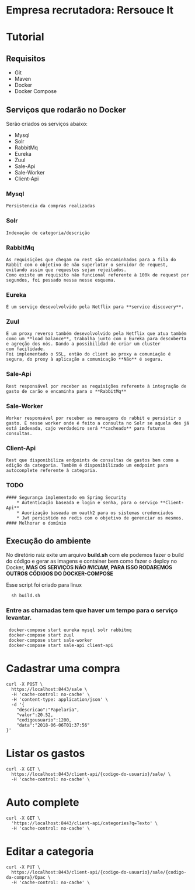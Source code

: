 # Empresa recrutadora: Rersouce It

# Tutorial

## Requisitos

* Git
* Maven
* Docker
* Docker Compose

## Serviços que rodarão no Docker
Serão criados os serviços abaixo:
* Mysql
* Solr
* RabbitMq
* Eureka
* Zuul
* Sale-Api
* Sale-Worker
* Client-Api

### Mysql
    Persistencia da compras realizadas

### Solr
    Indexação de categoria/descrição

### RabbitMq
    As requisições que chegam no rest são encaminhados para a fila do Rabbit com o objetivo de não superlotar o servidor de request, evitando assim que requestes sejam rejeitados.
    Como existe um requisito não funcional referente à 100k de request por segundos, foi pessado nessa nesse esquema.

### Eureka
    É um serviço desevolvolvido pela Netflix para **service discovery**.

### Zuul
    É um proxy reverso também desevolvolvido pela Netflix que atua também como um **load balance**, trabalha junto com o Eureka para descoberta e agreção dos nós. Dando a possibilidad de criar um cluster
    com facilidade.
    Foi implementado o SSL, então do client ao proxy a comuniação é segura, do proxy à aplicação a comunicação **Não** é segura.

### Sale-Api
    Rest responsável por receber as requisições referente à integração de gasto de carão e encaminha para o **RabbitMq**

### Sale-Worker
    Worker responsável por receber as mensagens do rabbit e persistir o gasto. É nesse worker onde é feito a consulta no Solr se aquela des já está indexada, cajo verdadeiro será **cacheado** para futuras consultas.

### Client-Api
    Rest que disponibiliza endpoints de consultas de gastos bem como a edição da categoria. Também é disponibilizado um endpoint para autoconplete referente à categoria.

### TODO
    #### Segurança implementado em Spring Security
        * Autenticação baseada e login e senha, para o serviço **Client-Api**
        * Auorização baseada em oauth2 para os sistemas credenciados
        * Jwt persistido no redis com o objetivo de gerenciar os mesmos.
    #### Melhorar o domínio


## Execução do ambiente
  No diretório raiz exite um arquivo **build.sh** com ele podemos fazer o build do código e gerar as imagens e container bem como fazer o deploy no Docker, **MAS OS SERVIÇOS NÃO _INICIAM_, PARA ISSO RODAREMOS OUTROS CÓDIGOS DO DOCKER-COMPOSE**
  
  Esse script foi criado para linux
  ```
    sh build.sh
  ```

  ### Entre as chamadas tem que haver um tempo para o serviço levantar.
 ```
  docker-compose start eureka mysql solr rabbitmq
  docker-compose start zuul
  docker-compose start sale-worker
  docker-compose start sale-api client-api
```


# Cadastrar uma compra
```
curl -X POST \
  https://localhost:8443/sale \
  -H 'cache-control: no-cache' \
  -H 'content-type: application/json' \
  -d '{
	"descricao":"Papelaria",
	"valor":20.52,
	"codigousuario":1200,
	"data":"2018-06-06T01:37:56"
}'
```

# Listar os gastos
```
curl -X GET \
  https://localhost:8443/client-api/{codigo-do-usuario}/sale/ \
  -H 'cache-control: no-cache' \
```

# Auto complete
```
curl -X GET \
  'https://localhost:8443/client-api/categories?q=Texto' \
  -H 'cache-control: no-cache' \
```

# Editar a categoria
```
curl -X PUT \
  https://localhost:8443/client-api/{codigo-do-uauario}/sale/{codigo-da-compra}/Opac \
  -H 'cache-control: no-cache' \
```
